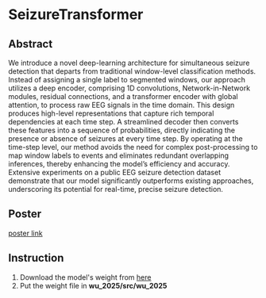 # SeizureTransformer

## Abstract
We introduce a novel deep-learning architecture for simultaneous seizure detection that departs from traditional window-level classification methods. Instead of assigning a single label to segmented windows, our approach utilizes a deep encoder, comprising 1D convolutions, Network-in-Network modules, residual connections, and a transformer encoder with global attention, to process raw EEG signals in the time domain. This design produces high-level representations that capture rich temporal dependencies at each time step. A streamlined decoder then converts these features into a sequence of probabilities, directly indicating the presence or absence of seizures at every time step. By operating at the time-step level, our method avoids the need for complex post-processing to map window labels to events and eliminates redundant overlapping inferences, thereby enhancing the model’s efficiency and accuracy. Extensive experiments on a public EEG seizure detection dataset demonstrate that our model significantly outperforms existing approaches, underscoring its potential for real-time, precise seizure detection.

## Poster
[poster link](https://drive.google.com/drive/folders/17pKhwFc4x1_2zwXTndKawoNKlaXIW-VE?usp=sharing)

## Instruction
1. Download the model's weight from [here](https://drive.google.com/drive/folders/17pKhwFc4x1_2zwXTndKawoNKlaXIW-VE?usp=sharing)
2. Put the weight file in **wu_2025/src/wu_2025**
